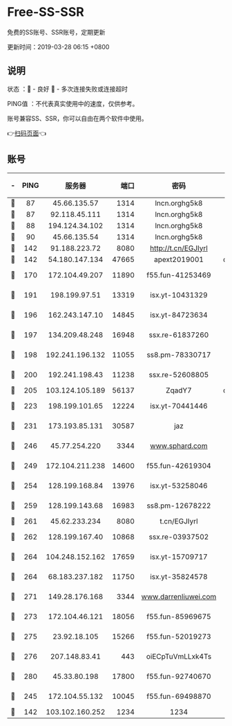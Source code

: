 # Free-SS-SSR

免费的SS账号、SSR账号，定期更新

更新时间：2019-03-28 06:15 +0800

## 说明

状态     ：🙂 - 良好 🙁 - 多次连接失败或连接超时

PING值   ：不代表真实使用中的速度，仅供参考。

账号兼容SS、SSR，你可以自由在两个软件中使用。

👉[扫码页面](https://liesauer.github.io/Free-SS-SSR/)👈

## 账号

|-|PING|服务器|端口|密码|加密方式|区域|
|:----:|:----:|:-----:|-----:|:----:|:----:|:----:|
|🙂|87|45.66.135.57|1314|lncn.orghg5k8|rc4|US|
|🙂|87|92.118.45.111|1314|lncn.orghg5k8|rc4|GR|
|🙂|88|194.124.34.102|1314|lncn.orghg5k8|rc4|JP|
|🙂|90|45.66.135.54|1314|lncn.orghg5k8|rc4|US|
|🙂|142|91.188.223.72|8080|http://t.cn/EGJIyrl|rc4-md5|RU|
|🙂|142|54.180.147.134|47665|apext2019001|chacha20|KR|
|🙂|170|172.104.49.207|11890|f55.fun-41253469|aes-256-cfb|SG|
|🙂|191|198.199.97.51|13319|isx.yt-10431329|aes-256-cfb|US|
|🙂|196|162.243.147.10|14845|isx.yt-84723634|aes-256-cfb|US|
|🙂|197|134.209.48.248|16948|ssx.re-61837260|aes-256-cfb|US|
|🙂|198|192.241.196.132|11055|ss8.pm-78330717|aes-256-cfb|US|
|🙂|200|192.241.198.43|11238|ssx.re-52608805|aes-256-cfb|US|
|🙂|205|103.124.105.189|56137|ZqadY7|chacha20|US|
|🙂|223|198.199.101.65|12224|isx.yt-70441446|aes-256-cfb|US|
|🙂|231|173.193.85.131|30587|jaz|aes-256-cfb|US|
|🙂|246|45.77.254.220|3344|www.sphard.com|aes-256-cfb|SG|
|🙂|249|172.104.211.238|14600|f55.fun-42619304|aes-256-cfb|US|
|🙂|254|128.199.168.84|13976|isx.yt-53258046|aes-256-cfb|SG|
|🙂|259|128.199.143.68|16983|ss8.pm-12678222|aes-256-cfb|SG|
|🙂|261|45.62.233.234|8080|t.cn/EGJIyrl|rc4-md5|CA|
|🙂|262|128.199.167.40|10868|ssx.re-03937502|aes-256-cfb|SG|
|🙂|264|104.248.152.162|17659|isx.yt-15709717|aes-256-cfb|SG|
|🙂|264|68.183.237.182|11750|isx.yt-35824578|aes-256-cfb|SG|
|🙂|271|149.28.176.168|3344|www.darrenliuwei.com|aes-256-cfb|AU|
|🙂|273|172.104.46.121|18056|f55.fun-85969675|aes-256-cfb|SG|
|🙂|275|23.92.18.105|15266|f55.fun-52019273|aes-256-cfb|US|
|🙂|276|207.148.83.41|443|oiECpTuVmLLxk4Ts|aes-256-cfb|AU|
|🙂|280|45.33.80.198|17800|f55.fun-92740670|aes-256-cfb|US|
|🙂|245|172.104.55.132|10045|f55.fun-69498870|aes-256-cfb|SG|
|🙁|142|103.102.160.252|1234|1234|rc4-md5|JP|

